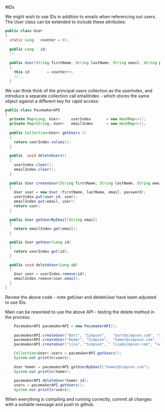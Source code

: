 #IDs

We might wish to use IDs in addition to emails when referencing out users. The User class can be extended to include these attributes:

~~~java
public class User 
{
  static Long   counter = 0l;
  
  public Long   id;
  //...  
  
  public User(String firstName, String lastName, String email, String password)
  {
    this.id        = counter++;
    //...
  }
~~~

We can think think of the principal users collection as the userIndex, and introduce a separate collection call emailIndex - which stores the same object against a different key for rapid access:

~~~java
public class PacemakerAPI
{
  private Map<Long, User>     userIndex       = new HashMap<>();
  private Map<String, User>   emailIndex      = new HashMap<>();
      
  public Collection<User> getUsers ()
  {
    return userIndex.values();
  }
  
  public  void deleteUsers() 
  {
    userIndex.clear();
    emailIndex.clear();
  }
  
  public User createUser(String firstName, String lastName, String email, String password) 
  {
    User user = new User (firstName, lastName, email, password);
    userIndex.put(user.id, user);
    emailIndex.put(email, user);
    return user;
  }
  
  public User getUserByEmail(String email) 
  {
    return emailIndex.get(email);
  }

  public User getUser(Long id) 
  {
    return userIndex.get(id);
  }

  public void deleteUser(Long id) 
  {
    User user = userIndex.remove(id);
    emailIndex.remove(user.email);
  }
}
~~~

Review the above code - note getUser and deleteUser have been adjusted to use IDs.

Main can be reworked to use the above API - testing the delete method in the process:

~~~java
    PacemakerAPI pacemakerAPI = new PacemakerAPI();
    
    pacemakerAPI.createUser("Bart", "Simpson",   "bart@simpson.com", "secret");
    pacemakerAPI.createUser("Homer", "Simpson",  "homer@simpson.com", "secret");
    pacemakerAPI.createUser("Lisa", "Simpson", " lisa@simpson.com", "secret");

    Collection<User> users = pacemakerAPI.getUsers();
    System.out.println(users);
    
    User homer = pacemakerAPI.getUserByEmail("homer@simpson.com");
    System.out.println(homer);
    
    pacemakerAPI.deleteUser(homer.id);
    users = pacemakerAPI.getUsers();
    System.out.println(users);
~~~

When everything is compiling and running correctly, commit all changes with a suitable message and push to github.

